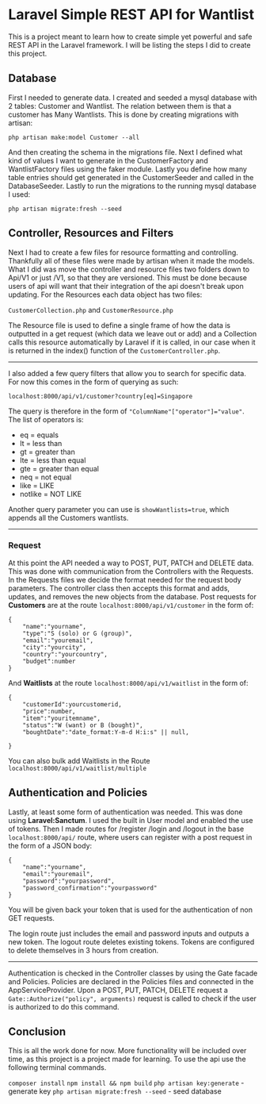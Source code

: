 # Laravel Simple REST API for Wantlist

This is a project meant to learn how to create simple yet powerful and safe REST API in the Laravel framework. I will be listing the steps I did to create this project.

## Database
First I needed to generate data. I created and seeded a mysql database with 2 tables: Customer and Wantlist. The relation between them is that a customer has Many Wantlists. This is done by creating migrations with artisan:

`php artisan make:model Customer --all`

And then creating the schema in the migrations file. Next I defined what kind of values I want to generate in the CustomerFactory and WantlistFactory files using the faker module. Lastly you define how many table entries should get generated in the CustomerSeeder and called in the DatabaseSeeder. Lastly to run the migrations to the running mysql database I used: 

`php artisan migrate:fresh --seed`

## Controller, Resources and Filters

Next I had to create a few files for resource formatting and controlling. Thankfully all of these files were made by artisan when it made the models. What I did was move the controller and resource files two folders down to Api/V1 or just /V1, so that they are versioned. This must be done because users of api will want that their integration of the api doesn't break upon updating. For the Resources each data object has two files:

`CustomerCollection.php` and `CustomerResource.php`

The Resource file is used to define a single frame of how the data is outputted in a get request (which data we leave out or add) and a Collection calls this resource automatically by Laravel if it is called, in our case when it is returned in the index() function of the `CustomerController.php`.

---
I also added a few query filters that allow you to search for specific data. For now this comes in the form of querying as such:

`localhost:8000/api/v1/customer?country[eq]=Singapore`

The query is therefore in the form of `"ColumnName"["operator"]="value"`. The list of operators is:
- eq = equals
- lt = less than
- gt = greater than
- lte = less than equal
- gte = greater than equal
- neq = not equal
- like = LIKE
- notlike = NOT LIKE

Another query parameter you can use is `showWantlists=true`, which appends all the Customers wantlists.

---
### Request
At this point the API needed a way to POST, PUT, PATCH and DELETE data. This was done with communication from the Controllers with the Requests. In the Requests files we decide the format needed for the request body parameters. The controller class then accepts this format and adds, updates, and removes the new objects from the database. Post requests for <b>Customers</b> are at the route `localhost:8000/api/v1/customer` in the form of:

```
{
    "name":"yourname",
    "type":"S (solo) or G (group)",
    "email":"youremail",
    "city":"yourcity",
    "country":"yourcountry",
    "budget":number
}
```
And <b>Waitlists</b> at the route `localhost:8000/api/v1/waitlist` in the form of:
```
{
    "customerId":yourcustomerid,
    "price":number,
    "item":"youritemname",
    "status":"W (want) or B (bought)",
    "boughtDate":"date_format:Y-m-d H:i:s" || null,

}
```
You can also bulk add Waitlists in the Route `localhost:8000/api/v1/waitlist/multiple`

## Authentication and Policies
Lastly, at least some form of authentication was needed. This was done using <b>Laravel:Sanctum</b>. I used the built in User model and enabled the use of tokens. Then I made routes for /register /login and /logout in the base `localhost:8000/api/` route, where users can register with a post request in the form of a JSON body:

```
{
    "name":"yourname",
    "email":"youremail",
    "password":"yourpassword",
    "password_confirmation":"yourpassword"
}
```
You will be given back your token that is used for the authentication of non GET requests. 

The login route just includes the email and password inputs and outputs a new token. The logout route deletes existing tokens. Tokens are configured to delete themselves in 3 hours from creation.

---

Authentication is checked in the Controller classes by using the Gate facade and Policies. Policies are declared in the Policies files and connected in the AppServiceProvider. Upon a POST, PUT, PATCH, DELETE request a `Gate::Authorize("policy", arguments)` request is called to check if the user is authorized to do this command.

## Conclusion
This is all the work done for now. More functionality will be included over time, as this project is a project made for learning. To use the api use the following terminal commands. 

`composer install`
`npm install && npm build`
`php artisan key:generate` - generate key
`php artisan migrate:fresh --seed` - seed database

